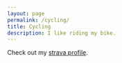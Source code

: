 ```yaml
---
layout: page
permalink: /cycling/
title: Cycling
description: I like riding my bike.
---
```


Check out my [strava profile](https://www.strava.com/athletes/52978240).